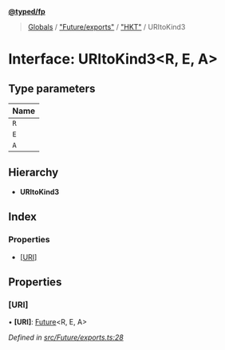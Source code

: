 **[@typed/fp](../README.md)**

> [Globals](../globals.md) / ["Future/exports"](../modules/_future_exports_.md) / ["HKT"](../modules/_future_exports_._hkt_.md) / URItoKind3

# Interface: URItoKind3\<R, E, A>

## Type parameters

Name |
------ |
`R` |
`E` |
`A` |

## Hierarchy

* **URItoKind3**

## Index

### Properties

* [[URI]](_future_exports_._hkt_.uritokind3.md#[uri])

## Properties

### [URI]

•  **[URI]**: [Future](../modules/_future_exports_.md#future)\<R, E, A>

*Defined in [src/Future/exports.ts:28](https://github.com/TylorS/typed-fp/blob/8639976/src/Future/exports.ts#L28)*
